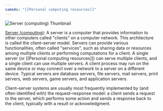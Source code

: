 ```yaml
---
sameAs: "[[Personal computing resources]]"
---
```


![Server (computing) Thumbnail](https://upload.wikimedia.org/wikipedia/commons/c/c9/Client-server-model.svg)

[Server (computing)](https://en.wikipedia.org/wiki/Server_(computing)): A server is a computer that provides information to other computers called "clients" on a computer network. This architecture is called the client–server model. Servers can provide various functionalities, often called "services", such as sharing data or resources among multiple clients or performing computations for a client. A single server (or [[Personal computing resources]]) can serve multiple clients, and a single client can use multiple servers. A client process may run on the same device or may connect over a network to a server on a different device. Typical servers are database servers, file servers, mail servers, print servers, web servers, game servers, and application servers.

Client–server systems are usually most frequently implemented by (and often identified with) the request–response model: a client sends a request to the server, which performs some action and sends a response back to the client, typically with a result or acknowledgment. 